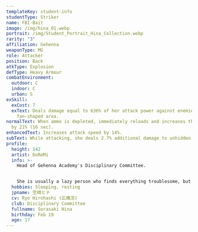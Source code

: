 ```yaml
---
templateKey: student-info
studentType: Striker
name: FBI-Bait
image: /img/hina_01.webp
portrait: /img/Student_Portrait_Hina_Collection.webp
rarity: "3"
affiliation: Gehenna
weaponType: MG
role: Attacker
position: Back
atkType: Explosion
defType: Heavy Armour
combatEnvironment:
  outdoor: C
  indoor: C
  urban: S
exSkill:
  exCost: 7
  exText: Deals damage equal to 636% of her attack power against enemies within a
    fan-shaped area.
normalText: When ammo is depleted, immediately reloads and increases the attack
  by 21% (16 sec).
enhancedText: Increases attack speed by 14%.
subText: While attacking, she deals 2.7% additional damage to unhidden enemies.
profile:
  height: 142
  artist: DoReMi
  info: >-
    Head of Gehenna Academy's Disciplinary Committee.


    She is usually a lazy person who finds everything troublesome, but when it comes to school rules, she shows her stern head of the disciplinary committee. She always says, "It's too much trouble," but on the battlefield, she makes quick decisions and acts without hesitation. Therefore, organizations hostile to Gehenna are most afraid of her appearance.
  hobbies: Sleeping, resting
  jpname: 空崎ヒナ
  cv: Ryo Hirohashi (広橋涼)
  club: Disciplinary Committee
  fullname: Sorasaki Hina
  birthday: Feb 19
  age: 17
---
```

